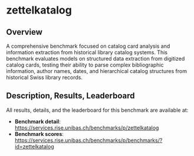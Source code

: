 # zettelkatalog

## Overview
A comprehensive benchmark focused on catalog card analysis and information extraction from historical library catalog systems. This benchmark evaluates models on structured data extraction from digitized catalog cards, testing their ability to parse complex bibliographic information, author names, dates, and hierarchical catalog structures from historical Swiss library records.

## Description, Results, Leaderboard
All results, details, and the leaderboard for this benchmark are available at:
- **Benchmark detail**: https://services.rise.unibas.ch/benchmarks/p/zettelkatalog
- **Benchmark scores**: https://services.rise.unibas.ch/benchmarks/p/benchmarks/?id=zettelkatalog